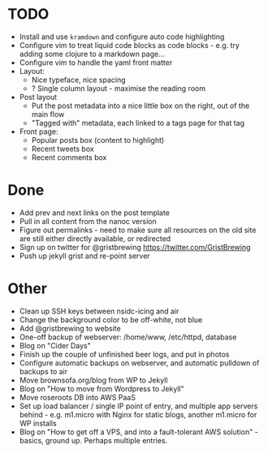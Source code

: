 # TODO

* Install and use `kramdown` and configure auto code highlighting
* Configure vim to treat liquid code blocks as code blocks - e.g. try adding some clojure to a markdown page...
* Configure vim to handle the yaml front matter
* Layout:
  * Nice typeface, nice spacing
  * ? Single column layout - maximise the reading room
* Post layout
  * Put the post metadata into a nice little box on the right, out of the main flow
  * "Tagged with" metadata, each linked to a tags page for that tag
* Front page:
  * Popular posts box (content to highlight)
  * Recent tweets box
  * Recent comments box

# Done

* Add prev and next links on the post template
* Pull in all content from the nanoc version
* Figure out permalinks - need to make sure all resources on the old site are still either directly available, or redirected
* Sign up on twitter for @gristbrewing https://twitter.com/GristBrewing
* Push up jekyll grist and re-point server

# Other

* Clean up SSH keys between nsidc-icing and air
* Change the background color to be off-white, not blue
* Add @gristbrewing to website
* One-off backup of webserver: /home/www, /etc/httpd, database
* Blog on "Cider Days"
* Finish up the couple of unfinished beer logs, and put in photos
* Configure automatic backups on webserver, and automatic pulldown of backups to air
* Move brownsofa.org/blog from WP to Jekyll
* Blog on "How to move from Wordpress to Jekyll"
* Move roseroots DB into AWS PaaS
* Set up load balancer / single IP point of entry, and multiple app servers behind - e.g. m1.micro with Nginx for static blogs, another m1.micro for WP installs
* Blog on "How to get off a VPS, and into a fault-tolerant AWS solution" - basics, ground up.  Perhaps multiple entries.
